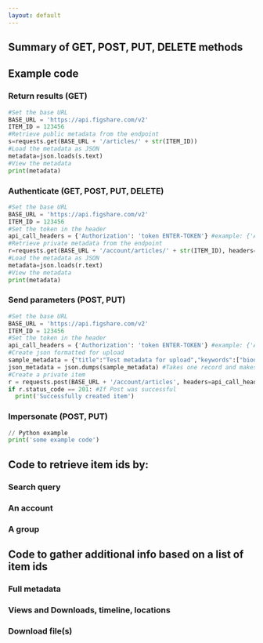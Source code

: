 ```yaml
---
layout: default
---
```


## Summary of GET, POST, PUT, DELETE methods 

## Example code
### Return results (GET)

```py
#Set the base URL
BASE_URL = 'https://api.figshare.com/v2'
ITEM_ID = 123456
#Retrieve public metadata from the endpoint
s=requests.get(BASE_URL + '/articles/' + str(ITEM_ID))
#Load the metadata as JSON
metadata=json.loads(s.text)
#View the metadata
print(metadata)
```


### Authenticate (GET, POST, PUT, DELETE)

```py
#Set the base URL
BASE_URL = 'https://api.figshare.com/v2'
ITEM_ID = 123456
#Set the token in the header
api_call_headers = {'Authorization': 'token ENTER-TOKEN'} #example: {'Authorization': 'token dkd8rskjdkfiwi49hgkw...'}
#Retrieve private metadata from the endpoint
r=requests.get(BASE_URL + '/account/articles/' + str(ITEM_ID), headers=api_call_headers)
#Load the metadata as JSON
metadata=json.loads(r.text)
#View the metadata
print(metadata)
```

### Send parameters (POST, PUT)

```py
#Set the base URL
BASE_URL = 'https://api.figshare.com/v2'
ITEM_ID = 123456
#Set the token in the header
api_call_headers = {'Authorization': 'token ENTER-TOKEN'} #example: {'Authorization': 'token dkd8rskjdkfiwi49hgkw...'}
#Create json formatted for upload
sample_metadata = {"title":"Test metadata for upload","keywords":["biodiversity","invertebrate"]}
json_metadata = json.dumps(sample_metadata) #Takes one record and makes it a json string (double quotes)
#Create a private item
r = requests.post(BASE_URL + '/account/articles', headers=api_call_headers, data = json_metadata)
if r.status_code == 201: #If Post was successful
  print('Successfully created item')
```

### Impersonate (POST, PUT)

```py
// Python example
print('some example code')
```

## Code to retrieve item ids by:
### Search query
### An account
### A group

## Code to gather additional info based on a list of item ids

### Full metadata
### Views and Downloads, timeline, locations
### Download file(s)
